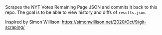 Scrapes the NYT Votes Remaining Page JSON and commits it back to this repo. The goal is to be able to view history and diffs of `results.json`.

Inspired by Simon Willison: https://simonwillison.net/2020/Oct/9/git-scraping/
